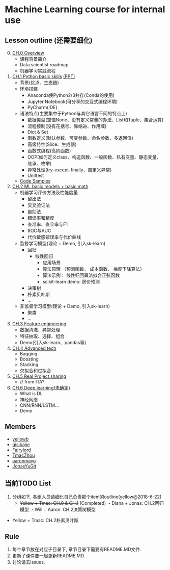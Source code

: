 # Machine Learning course for internal use

## Lesson outline (还需要细化)
0. [CH.0 Overview](https://github.com/ouriris/ml-course/tree/master/chapter.0)
	- 课程背景简介
	- Data scientist roadmap
	- 机器学习实践流程
1. [CH.1 Python basic skills](https://github.com/ouriris/ml-course/tree/master/chapter.1) [(PPT)](https://github.com/ouriris/ml-course/tree/master/chapter.1/ppt)
	- 背景(优点、生态链)
	- 环境搭建
		- Anaconda使Python2/3共存(Conda的使用)
		- Jupyter Notebook(可分享的交互式编程环境)
		- PyCharm(IDE)
	- 语法特点(主要集中于Python与其它语言不同的特点上)
		- 数据类型(空值None、没有定义常量的办法、List和Tuple、集合运算)
		- 流程控制(没有花括号、靠缩进、作用域)
		- Dict & Set
		- 函数定义(默认参数、可变参数、命名参数、多返回值)
		- 高级特性(Slice、生成器)
		- 函数式编程(高阶函数)
		- OOP(如何定义class、构造函数、一般函数、私有变量、静态变量、继承、枚举)
		- 异常处理(try-except-finally、自定义异常)
		- Unittest
	- [Code Samples](https://github.com/yellowb/ml-sample)
2. [CH.2 ML basic models + basic math](https://github.com/ouriris/ml-course/tree/master/chapter.2)
	- 机器学习评价方法及性能度量
		- 留出法
		- 交叉验证法
		- 自助法
		- 错误率和精度
		- 查准率、查全率与F1
		- ROC与AUC
		- 代价敏感错误率与代价曲线
	- 监督学习模型(理论 + Demo, 引入sk-learn)
		- 回归
			- 线性回归
				- 应用场景
				- 算法原理 （预测函数， 成本函数， 梯度下降算法）
				- 算法示例： 线性归回算法拟合正弦函数
				- scikit-learn demo: 房价预测
		- 决策树
		- 朴素贝叶斯
		- ...
	- 非监督学习模型(理论 + Demo, 引入sk-learn)
		- 聚类
		- ...
3. [CH.3 Feature engineering]()
	- 数据清洗、异常处理
	- 特征抽取、选择、组合
	- Demo(引入sk-learn、pandas等)
4. [CH.4 Advanced tech]()
	- Bagging
	- Boosting
	- Stacking
	- 欠拟合和过拟合
5. [CH.5 Real Project sharing]()
	- // from ITA?
6. [CH.6 Deep learning(未确定)]()
	- What is DL
	- 神经网络
	- CNN/RNN/LSTM...
	- Demo

## Members
- [yellowb](https://github.com/yellowb)
- [qisibajie](https://github.com/qisibajie)
- [Fairylord](https://github.com/Fairylord)
- [TmacZhou](https://github.com/TmacZhou)
- [aaronmayo](https://github.com/aaronmayo)
- [JonasYuGit](https://github.com/JonasYuGit)

## 当前TODO List
1. 分组如下, 各组人员请细化自己负责那个item的outline(yellow@2018-6-22)
	- ~~Yellow + Tmac: CH.0 & CH.1~~ (Completed)
  - Diana + Jonas: CH.2回归模型
  - Will + Aaron: CH.2决策树模型
  - Yellow + Tmac: CH.2朴素贝叶斯

## Rule
1. 每个章节放在对应子目录下, 章节目录下需要有README.MD文件.
2. 更新了课件要一起更新README.MD.
3. 讨论请去Issues.
